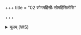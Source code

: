 +++
title = "02 सोममहिंसीः सोमहिंसितोसि"

+++
<details><summary>मूलम् (WS)</summary>

सोममहिंसीः सोमहिंसितोसि स्वाहा ॥ २ ॥
</details>